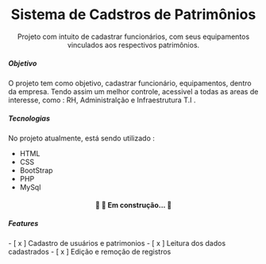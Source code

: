 <!-- nome do projeto -->
<h1 align="center"> Sistema de Cadstros de Patrimônios </h1>

<!-- descrição do projeto -->
<p align="center"> Projeto com intuito de cadastrar funcionários, com seus
equipamentos vinculados aos respectivos patrimônios.</p>

<!-- menu
<p align="center">
 <a href="#objetivo">Objetivo</a> •
 <a href="#tecnologias">Tecnologias</a> •
 <a href="#licenc-a">Licença</a> •
 <a href="#autor">Autor</a> •
</p> -->


<!-- objetivo -->
<h5 align="left">Objetivo</h5>
<p id="objetivo" align="left">O projeto tem como objetivo, cadastrar funcionário, equipamentos, dentro da
empresa. Tendo assim um melhor controle, acessivel a todas as areas de interesse, como :
RH, Administralção e Infraestrutura T.I .</p>

<!-- sobre as tecnologias -->
<h5 align="left">Tecnologias</h5>
<p id="tecnologias"  align="left">No projeto atualmente, está sendo utilizado :
<ul>
<li>HTML</li>
<li>CSS</li>
<li>BootStrap</li>
<li>PHP</li>
<li>MySql</li>
</ul>

</p>

<h4 align="center"> 
	🚧   🚀 Em construção...  🚧
</h4>

<!-- features -->
<h5 align="left">Features</h5>
<p aligh="left">
- [ x ] Cadastro de usuários e patrimonios
- [ x ] Leitura dos dados cadastrados
- [ x ] Edição e remoção de registros
</p>
